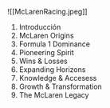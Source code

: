 
![[McLarenRacing.jpeg]]

1. Introducción 
2. McLaren Origins
3. Formula 1 Dominance
4. Pioneering Spirit
5. Wins & Losses
6. Expanding Horizons
7. Knowledge & Accesess
8. Growth & Transformation
9. The McLaren Legacy

